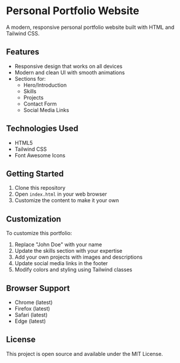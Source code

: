 # Personal Portfolio Website

A modern, responsive personal portfolio website built with HTML and Tailwind CSS.

## Features

- Responsive design that works on all devices
- Modern and clean UI with smooth animations
- Sections for:
  - Hero/Introduction
  - Skills
  - Projects
  - Contact Form
  - Social Media Links

## Technologies Used

- HTML5
- Tailwind CSS
- Font Awesome Icons

## Getting Started

1. Clone this repository
2. Open `index.html` in your web browser
3. Customize the content to make it your own

## Customization

To customize this portfolio:

1. Replace "John Doe" with your name
2. Update the skills section with your expertise
3. Add your own projects with images and descriptions
4. Update social media links in the footer
5. Modify colors and styling using Tailwind classes

## Browser Support

- Chrome (latest)
- Firefox (latest)
- Safari (latest)
- Edge (latest)

## License

This project is open source and available under the MIT License. 